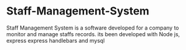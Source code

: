 # Staff-Management-System
Staff Management System is a software developed for a company to monitor and manage
staffs records. its been developed with Node js, express express handlebars and mysql
